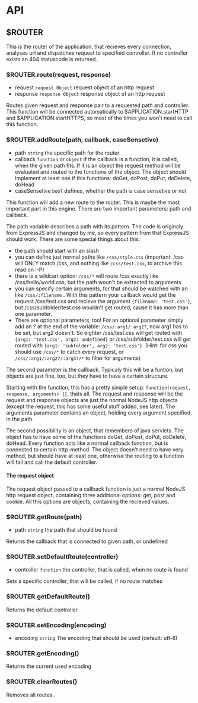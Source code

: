 
# API

## $ROUTER
This is the router of the application, that recieves every connection, analyses url and dispatches request to specified controller. If no controller exists an 404 statuscode is returned.

### $ROUTER.route(request, response)
* request `request Object` request object of an http request
* response `response Object` response object of an http request

Routes given request and response pair to a requested path and controller. This function will be connected automatically to $APPLICATION.startHTTP and $APPLICATION.startHTTPS, so most of the times you won't need to call this function.

### $ROUTER.addRoute(path, callback, caseSensetive)
* path `string` the specific path for the router
* callback `function` or `object` if the callback is a function, it is called, when the given path fits. If it is an object the request method will be evaluated and routed to the functions of the object. The object should implement at least one if this functions: doGet, doPost, doPut, doDelete, doHead
* caseSensetive `bool` defines, whether the path is case sensetive or not

This function will add a new route to the router. This is maybe the most important part in this engine. There are two important parameters: path and callback.

The path variable describes a path with its pattern. The code is originaly from ExpressJS and changed by me, so every pattern from that ExpressJS should work. There are some special things about this:

* the path should start with an slash
* you can define just normal paths like `/css/style.css` (important: /css will ONLY match /css, and nothing like `/css/test.css`, to archive this read on :-P)
* there is a wildcart option: `/css/*` will route /css exactly like /css/hello/world.css, but the path woun't be extracted to arguments
* you can specify certain arguments, for that should be watched with an : like `/css/:filename` . With this pattern your callback would get the request /css/test.css and recieve the argument `{filename: 'test.css'}`, but /css/subfolder/test.css wouldn't get routed, cause it has more than one parameter.
* There are optional parameters, too! For an optional parameter simply add an ? at the end of the variable: `/css/:arg1/:arg2?`, now arg1 has to be set, but arg2 doesn't. So eighter /css/test.css will get routed with `{arg1: 'test.css', arg2: undefined}` or /css/subfolder/test.css will get routed with `{arg1: 'subfolder', arg2: 'test.css'}`. (Hint: for css you should use `/css/*` to catch every request, or `/css/:arg1/:arg2?/:arg3?/*` to filter for arguments)

The second parameter is the callback. Typicaly this will be a funtion, but objects are just fine, too, but they have to have a certain structure.

Starting with the function, this has a pretty simple setup: `function(request, response, arguments) {}`, thats all. The request and response will be the request and response objects are just the normal NodeJS http objects (except the request, this has some useful stuff added, see later). The arguments parameter contains an object, holding every argument specified in the path.

The second possibility is an object, that remembers of java servlets. The object has to have some of the functions doGet, doPost, doPut, doDelete, doHead. Every function acts like a normal callback function, but is connected to certain http-method. The object doesn't need to have very method, but should have at least one, otherwise the routing to a function will fail and call the default controller.

#### The request object
The request object passed to a callback function is just a normal NodeJS http request object, containing three additional options: get, post and cookie. All this options are objects, containing the recieved values.

### $ROUTER.getRoute(path)
* path `string` the path that should be found

Returns the callback that is connected to given path, or undefined

### $ROUTER.setDefaultRoute(controller)
* controller `function` the controller, that is called, when no route is found

Sets a specific controller, that will be called, if no route matches

### $ROUTER.getDefaultRoute()
Returns the default controller

### $ROUTER.setEncoding(encoding)
* encoding `string` The encoding that should be used (default: utf-8)

### $ROUTER.getEncoding()
Returns the current used encoding

### $ROUTER.clearRoutes()
Removes all routes.